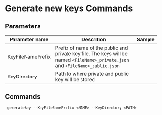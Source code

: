 # Generate new keys Commands

## Parameters

|Parameter name | Descrition																					| Sample						|
|---------------|-----------------------------------------------------------------------------------------------|-------------------------------|
|KeyFileNamePrefix| Prefix of name of the public and private key file. The keys will be named `<FileName>_private.json` and `<FileName>_public.json`| |
|KeyDirectory| Path to where private and public key will be stored| |

## Commands
```
 generatekey --KeyFileNamePrefix <NAME> --KeyDirectory <PATH>
```